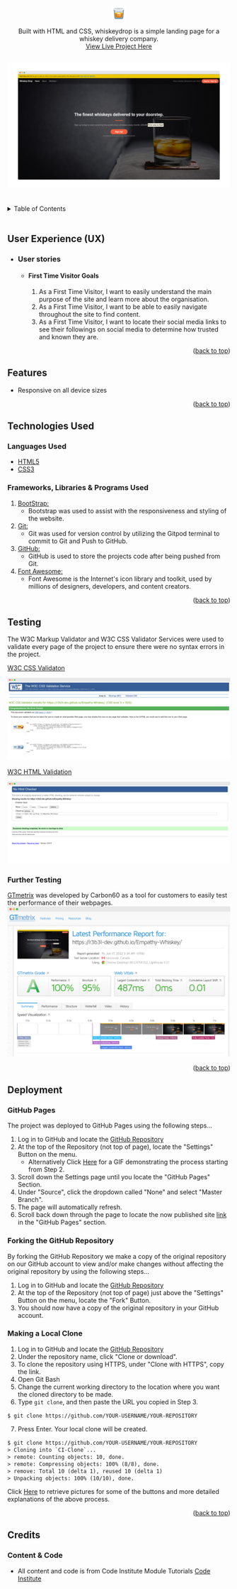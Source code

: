 <div id="top"></div>

<!-- PROJECT LOGO -->
<br />
<div align="center">
<a href="https://github.com/r3b3l-dev/repo_name">
	<img src="images/readme/logo.png" alt="Logo">
</a>

<p align="center">
	Built with HTML and CSS, whiskeydrop is a simple landing page for a whiskey delivery company.
	<br />
	<a href="https://r3b3l-dev.github.io/Empathy-Whiskey/">View Live Project Here</a>
</p>
</div>

<h2 align="center"><img src="images/readme/screenshot.png"></h2>

<br>
<!-- TABLE OF CONTENTS -->
<details>
<summary>Table of Contents</summary>
<ol>
	<li><a href="#user-experience-(ux)">User Experience (UX)<a></li>
	<li><a href="#features">Features</a></li>
	<li><a href="#technologies-used">Technologies Used</a></li>
	<li><a href="#testing">Testing</a></li>
	<li><a href="#deployment">Deployment</a></li>
	<li><a href="#credits">Credits</a></li>
</ol>
</details>
<br>


## User Experience (UX)

-   ### User stories

    -   #### First Time Visitor Goals

        1. As a First Time Visitor, I want to easily understand the main purpose of the site and learn more about the organisation.
        2. As a First Time Visitor, I want to be able to easily navigate throughout the site to find content.
        3. As a First Time Visitor, I want to locate their social media links to see their followings on social media to determine how trusted and known they are.

<p align="right">(<a href="#top">back to top</a>)</p>



## Features

-   Responsive on all device sizes

<p align="right">(<a href="#top">back to top</a>)</p>


## Technologies Used

### Languages Used

-   [HTML5](https://en.wikipedia.org/wiki/HTML5)
-   [CSS3](https://en.wikipedia.org/wiki/Cascading_Style_Sheets)

### Frameworks, Libraries & Programs Used

1. [BootStrap:](https://getbootstrap.com/)
	- Bootstrap was used to assist with the responsiveness and styling of the website.
1. [Git:](https://git-scm.com/)
	- Git was used for version control by utilizing the Gitpod terminal to commit to Git and Push to GitHub.
1. [GitHub:](https://github.com/)
	- GitHub is used to store the projects code after being pushed from Git.
1. [Font Awesome:](https://fontawesome.com/)
	- Font Awesome is the Internet's icon library and toolkit, used by millions of designers, developers, and content creators.

<p align="right">(<a href="#top">back to top</a>)</p>


## Testing

The W3C Markup Validator and W3C CSS Validator Services were used to validate every page of the project to ensure there were no syntax errors in the project.

[W3C CSS Validaton](https://validator.w3.org/)

![Results](images/readme/css-validation.png)

[W3C HTML Validation](assets/img/validator.w3.png)

![Results](images/readme/html-validation.png)


### Further Testing

[GTmetrix](https://gtmetrix.com/) was developed by Carbon60 as a tool for customers to easily test the performance of their webpages.
![GTmetrix](images/readme/gt-metrix.png)

<p align="right">(<a href="#top">back to top</a>)</p>

## Deployment

### GitHub Pages

The project was deployed to GitHub Pages using the following steps...

1. Log in to GitHub and locate the [GitHub Repository](https://github.com/)
2. At the top of the Repository (not top of page), locate the "Settings" Button on the menu.
	- Alternatively Click [Here](https://raw.githubusercontent.com/) for a GIF demonstrating the process starting from Step 2.
3. Scroll down the Settings page until you locate the "GitHub Pages" Section.
4. Under "Source", click the dropdown called "None" and select "Master Branch".
5. The page will automatically refresh.
6. Scroll back down through the page to locate the now published site [link](https://github.com) in the "GitHub Pages" section.

### Forking the GitHub Repository

By forking the GitHub Repository we make a copy of the original repository on our GitHub account to view and/or make changes without affecting the original repository by using the following steps...

1. Log in to GitHub and locate the [GitHub Repository](https://github.com/)
2. At the top of the Repository (not top of page) just above the "Settings" Button on the menu, locate the "Fork" Button.
3. You should now have a copy of the original repository in your GitHub account.

### Making a Local Clone

1. Log in to GitHub and locate the [GitHub Repository](https://github.com/)
2. Under the repository name, click "Clone or download".
3. To clone the repository using HTTPS, under "Clone with HTTPS", copy the link.
4. Open Git Bash
5. Change the current working directory to the location where you want the cloned directory to be made.
6. Type `git clone`, and then paste the URL you copied in Step 3.

```
$ git clone https://github.com/YOUR-USERNAME/YOUR-REPOSITORY
```

7. Press Enter. Your local clone will be created.

```
$ git clone https://github.com/YOUR-USERNAME/YOUR-REPOSITORY
> Cloning into `CI-Clone`...
> remote: Counting objects: 10, done.
> remote: Compressing objects: 100% (8/8), done.
> remove: Total 10 (delta 1), reused 10 (delta 1)
> Unpacking objects: 100% (10/10), done.
```

Click [Here](https://help.github.com/en/github/creating-cloning-and-archiving-repositories/cloning-a-repository#cloning-a-repository-to-github-desktop) to retrieve pictures for some of the buttons and more detailed explanations of the above process.

<p align="right">(<a href="#top">back to top</a>)</p>

## Credits

### Content & Code

-   All content and code is from Code Institute Module Tutorials [Code Institute](https://www.codeinstitute.net)


